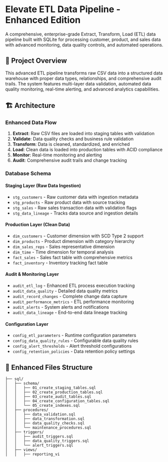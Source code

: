 # Elevate ETL Data Pipeline - Enhanced Edition
A comprehensive, enterprise-grade Extract, Transform, Load (ETL) data pipeline built with SQLite for processing customer, product, and sales data with advanced monitoring, data quality controls, and automated operations.

## 🚀 Project Overview

This advanced ETL pipeline transforms raw CSV data into a structured data warehouse with proper data types, relationships, and comprehensive audit trails. The system features multi-layer data validation, automated data quality monitoring, real-time alerting, and advanced analytics capabilities.

## 🏗️ Architecture

### Enhanced Data Flow
1. **Extract**: Raw CSV files are loaded into staging tables with validation
2. **Validate**: Data quality checks and business rule validation
3. **Transform**: Data is cleaned, standardized, and enriched
4. **Load**: Clean data is loaded into production tables with ACID compliance
5. **Monitor**: Real-time monitoring and alerting
6. **Audit**: Comprehensive audit trails and change tracking

### Database Schema

#### Staging Layer (Raw Data Ingestion)
- `stg_customers` - Raw customer data with ingestion metadata
- `stg_products` - Raw product data with source tracking
- `stg_sales` - Raw sales transaction data with validation flags
- `stg_data_lineage` - Tracks data source and ingestion details

#### Production Layer (Clean Data)
- `dim_customers` - Customer dimension with SCD Type 2 support
- `dim_products` - Product dimension with category hierarchy
- `dim_sales_reps` - Sales representative dimension
- `dim_time` - Time dimension for temporal analysis
- `fact_sales` - Sales fact table with comprehensive metrics
- `fact_inventory` - Inventory tracking fact table

#### Audit & Monitoring Layer
- `audit_etl_log` - Enhanced ETL process execution tracking
- `audit_data_quality` - Detailed data quality metrics
- `audit_record_changes` - Complete change data capture
- `audit_performance_metrics` - ETL performance monitoring
- `audit_alerts` - System alerts and notifications
- `audit_data_lineage` - End-to-end data lineage tracking

#### Configuration Layer
- `config_etl_parameters` - Runtime configuration parameters
- `config_data_quality_rules` - Configurable data quality rules
- `config_alert_thresholds` - Alert threshold configurations
- `config_retention_policies` - Data retention policy settings

## 📁 Enhanced Files Structure

```
├── sql/
│   ├── schema/
│   │   ├── 01_create_staging_tables.sql
│   │   ├── 02_create_production_tables.sql
│   │   ├── 03_create_audit_tables.sql
│   │   ├── 04_create_configuration_tables.sql
│   │   └── 05_create_indexes.sql
│   ├── procedures/
│   │   ├── data_validation.sql
│   │   ├── data_transformation.sql
│   │   ├── data_quality_checks.sql
│   │   └── maintenance_procedures.sql
│   ├── triggers/
│   │   ├── audit_triggers.sql
│   │   ├── data_quality_triggers.sql
│   │   └── alert_triggers.sql
│   ├── views/
│   │   ├── reporting_vi
